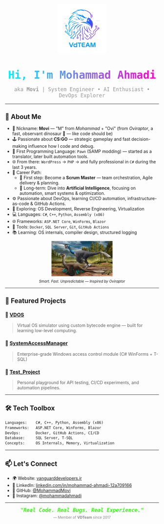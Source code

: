 <div align="center">
  <img src="VDTeam.png" width="160" alt="VDTeam Logo" />
  
  <h1 align="center" style="color:#39FF14;font-family:monospace;font-size:2.5em;margin-bottom:0;">
    <span style="background: linear-gradient(90deg, #00f0ff, #ff00cc); -webkit-background-clip: text; color: transparent;">Hi, I'm Mohammad Ahmadi</span>
  </h1>
  <p style="color: #999; font-size: 1.2em; font-family: monospace;">
    aka <strong>Movi</strong> | System Engineer • AI Enthusiast • DevOps Explorer
  </p>
</div>

---

## 🧠 About Me

- 🧬 Nickname: **Movi** — "M" from *Mohammad* + "Ovi" (from *Oviraptor*, a fast, observant dinosaur 🦖 — like code should be)
- 🕹 Passionate about **CS:GO** — strategic gameplay and fast decision-making influence how I code and debug.
- 🧩 First Programming Language: `Pawn` (SAMP modding) — started as a translator, later built automation tools.
- 🌐 From there: `WordPress` → `PHP` → and fully professional in `C#` during the last 3 years.
- 🎯 Career Path:
  - 🔄 First step: Become a **Scrum Master** — team orchestration, Agile delivery & planning.
  - 🧠 Long-term: Dive into **Artificial Intelligence**, focusing on automation, smart systems & optimization.
- ⚙️ Passionate about DevOps, learning CI/CD automation, infrastructure-as-code & GitHub Actions.
- 🔬 Exploring: OS Development, Reverse Engineering, Virtualization
- 💻 Languages: `C#`, `C++`, `Python`, `Assembly (x86)`
- 🌐 Frameworks: `ASP.NET Core`, `WinForms`, `Blazor`
- 🐳 Tools: `Docker`, `SQL Server`, `Git`, `GitHub Actions`
- 📚 Learning: OS internals, compiler design, structured logging

<p align="center">

  <img src="Ovi.jpg" width="200" alt="Oviraptor - Movi Symbol" />
  <br><sub><i>Smart. Fast. Unpredictable — Inspired by Oviraptor</i></sub>
</p>

---

## 🚀 Featured Projects

### 🔷 [VDOS](https://github.com/MohammadMovi/VDOS)
> Virtual OS simulator using custom bytecode engine — built for learning low-level computing.

### 🔷 [SystemAccessManager](https://github.com/MohammadMovi/SystemAccessManager)
> Enterprise-grade Windows access control module (C# WinForms + T-SQL)

### 🔷 [Test_Project](https://github.com/MohammadMovi/Test_Project)
> Personal playground for API testing, CI/CD experiments, and automation pipelines.

---

## 🛠 Tech Toolbox

```txt
Languages:    C#, C++, Python, Assembly (x86)
Frameworks:   ASP.NET Core, WinForms, Blazor
DevOps:       Docker, GitHub Actions, CI/CD
Database:     SQL Server, T-SQL
Concepts:     OS Internals, Memory, Virtualization
```

---

## 📫 Let's Connect

- 🌍 Website: [vanguarddevelopers.ir](http://vanguarddevelopers.ir)
- 💼 LinkedIn: [linkedin.com/in/mohammad-ahmadi-12a709166](https://www.linkedin.com/in/mohammad-ahmadi-12a709166/)
- 🐙 GitHub: [@MohammadMovi](https://github.com/MohammadMovi)
- 📸 Instagram: [@mohammadahmadi](https://www.instagram.com/mohammadahmadi/)

---

<div align="center">
  <strong><em style="color:#39FF14;font-family:monospace;font-size:1.2em;">
    "Real Code. Real Bugs. Real Experience."
  </em></strong>
  <br/>
  <sub style="color:#888;">— Member of <strong>VDTeam</strong> since 2017</sub>
</div>
